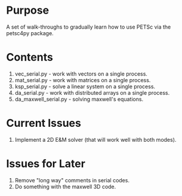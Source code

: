 Purpose
=======

A set of walk-throughs to gradually learn how to use PETSc via the petsc4py
package.


Contents
========

1.  vec_serial.py - work with vectors on a single process.
1.  mat_serial.py - work with matrices on a single process.
1.  ksp_serial.py - solve a linear system on a single process.
1.  da_serial.py - work with distributed arrays on a single process.
1.  da_maxwell_serial.py - solving maxwell's equations.


Current Issues
==============

1.  Implement a 2D E&M solver (that will work well with both modes).


Issues for Later
================

1.  Remove "long way" comments in serial codes.
1.  Do something with the maxwell 3D code.


